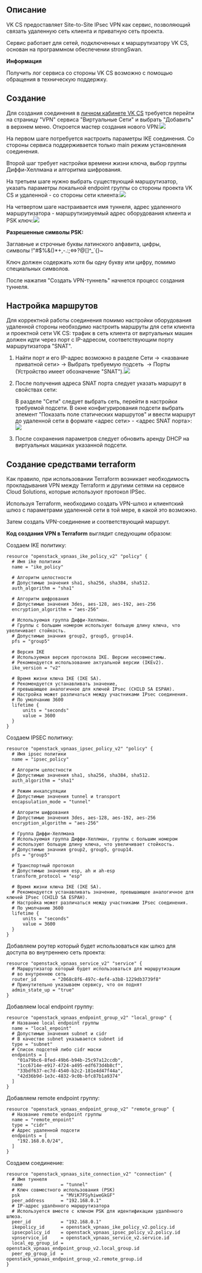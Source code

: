 Описание
--------

VK CS предоставляет Site-to-Site IPsec VPN как сервис, позволяющий связать удаленную сеть клиента и приватную сеть проекта.

Сервис работает для сетей, подключенных к маршрутизатору VK CS, основан на программном обеспечении strongSwan.

**Информация**

Получить лог сервиса со стороны VK CS возможно с помощью обращения в техническую поддержку.

Создание
--------

Для создания соединения в [личном кабинете VK CS](https://mcs.mail.ru/app/services/server/vpn-tunnels/) требуется перейти на страницу "VPN" сервиса "Виртуальные Сети" и выбрать "Добавить" в верхнем меню. Откроется мастер создания нового VPN:![](./assets/1600101759106-snimok-ekrana-2020-09-14-v-19.42.24.png)

На первом шаге потребуется настроить параметры IKE соединения. Со стороны сервиса поддерживается только main режим установления соединения.  

Второй шаг требует настройки времени жизни ключа, выбор группы Диффи-Хеллмана и алгоритма шифрования.

На третьем шаге нужно выбрать существующий маршрутизатор, указать параметры локальной endpoint группы со стороны проекта VK CS и удаленной - со стороны сети клиента:![](./assets/1600102335123-snimok-ekrana-2020-09-14-v-19.51.03.png)

На четвертом шаге настраивается имя туннеля, адрес удаленного маршрутизатора - маршрутизируемый адрес оборудования клиента и PSK ключ:![](./assets/1600102741691-snimok-ekrana-2020-09-14-v-19.57.26.png)

**Разрешенные символы PSK:**    

Заглавные и строчные буквы латинского алфавита, цифры, символы !"#$%&()\*+,-.:;<=>?@[]^_\`{}~

Ключ должен содержать хотя бы одну букву или цифру, помимо специальных символов.

После нажатия "Создать VPN-туннель" начнется процесс создания туннеля. 

Настройка маршрутов
-------------------

Для корректной работы соединения помимо настройки оборудования удаленной стороны необходимо настроить маршруты для сети клиента и проектной сети VK CS: трафик в сеть клиента от виртуальных машин должен идти через порт c IP-адресом, соответствующим порту маршрутизатора "SNAT". 

1.  Найти порт и его IP-адрес возможно в разделе Сети → <название приватной сети> → Выбрать требуемую подсеть  → Порты (Устройство имеет обозначение "SNAT").![](./assets/1600103783808-snimok-ekrana-2020-09-14-v-20.15.58.png)
2.  После получения адреса SNAT порта следует указать маршрут в свойствах сети:
    
    В разделе "Сети" следует выбрать сеть, перейти в настройки требуемой подсети. В окне конфигурирования подсети выбрать элемент "Показать поле статических маршрутов" и ввести маршрут до удаленной сети в формате <адрес сети> - <адрес SNAT порта>:![](./assets/1603310743037-redaktirovanie-podseti.jpg)
3.  После сохранения параметров следует обновить аренду DHCP на виртуальных машинах указанной подсети.

Создание средствами terraform
-----------------------------

Как правило, при использовании Terraform возникает необходимость прокладывания VPN между Terraform и другими сетями на сервисе Cloud Solutions, которые используют протокол IPSec.

Используя Terraform, необходимо создать VPN-шлюз и клиентский шлюз с параметрами удаленной сети в той мере, в какой это возможно.

Затем создать VPN-соединение и соответствующий маршрут.

**Код создания VPN в Terraform** выглядит следующим образом:

Создаем IKE политику:

```
resource "openstack_vpnaas_ike_policy_v2" "policy" {
  # Имя ike политики
  name = "ike_policy"

  # Алгоритм целостности
  # Допустимые значения sha1, sha256, sha384, sha512.
  auth_algorithm = "sha1"

  # Алгоритм шифрования
  # Допустимые значения 3des, aes-128, aes-192, aes-256
  encryption_algorithm = "aes-256"

  # Используемая группа Диффи-Хеллман.
  # Группы с большим номером используют большую длину ключа, что увеличивает стойкость.
  # Допустимые значния group2, group5, group14.
  pfs = "group5"

  # Версия IKE
  # Используемая версия протокола IKE. Версии несовместимы.
  # Рекомендуется использование актуальной версии (IKEv2).
  ike_version = "v2"

  # Время жизни ключа IKE (IKE SA).
  # Рекомендуется устанавливать значение,
  # превышающее аналогичное для ключей IPsec (CHILD SA ESPAH).
  # Настройка может различаться между участниками IPsec соединения.
  # По умолчанию 3600
  lifetime {
      units = "seconds"
      value = 3600
  }
}
```

Создаем IPSEC политику:

```
resource "openstack_vpnaas_ipsec_policy_v2" "policy" {
  # Имя ipsec политики
  name = "ipsec_policy"

  # Алгоритм целостности
  # Допустимые значения sha1, sha256, sha384, sha512.
  auth_algorithm = "sha1"

  # Режим инкапсуляции
  # Допустимые значения tunnel и transport
  encapsulation_mode = "tunnel"

  # Алгоритм шифрования
  # Допустимые значения 3des, aes-128, aes-192, aes-256
  encryption_algorithm = "aes-256"

  # Группа Диффи-Хеллмана
  # Используемая группа Диффи-Хеллман, группы с большим номером
  # используют большую длину ключа, что увеличивает стойкость.
  # Допустимые значния group2, group5, group14.
  pfs = "group5"

  # Транспортный протокол
  # Допустимые значения esp, ah и ah-esp
  transform_protocol = "esp"

  # Время жизни ключа IKE (IKE SA).
  # Рекомендуется устанавливать значение, превышающее аналогичное для ключей IPsec (CHILD SA ESPAH).
  # Настройка может различаться между участниками IPsec соединения.
  # По умолчанию 3600
  lifetime {
      units = "seconds"
      value = 3600
  }
}
```

Добавляем роутер который будет использоваться как шлюз для доступа во внутреннею сеть проекта:

```
resource "openstack_vpnaas_service_v2" "service" {
  # Маршрутизатор который будет использоваться для маршрутизации
  # во внутреннею сеть
  router_id      = "2068c8f6-497c-4ef4-a3b8-1229db3739f8"
  # Принутительно указываем сервису, что он поднят
  admin_state_up = "true"
}
```

Добавляем local endpoint группу:

```
resource "openstack_vpnaas_endpoint_group_v2" "local_group" {
  # Название local endpoint группы
  name = "local_enpoint"
  # Допустимые значения subnet и cidr
  # В качестве subnet указывается subnet id
  type = "subnet"
  # Список подсетей либо cidr маски
  endpoints = [
    "01a79bc6-8fed-49b6-b94b-25c97a12ccdb",
    "1cc6714e-e917-4724-a495-edf673d4b8cf",
    "33bdf637-ec7d-4540-b2c2-181e4d47f44a",
    "42d36b9d-1e3c-4832-9c0b-bfc87b1a9374"
  ]
}
```

Добавляем remote endpoint группу:

```
resource "openstack_vpnaas_endpoint_group_v2" "remote_group" {
  # Название remote endpoint группы
  name = "remote_enpoint"
  type = "cidr"
  # Адрес удаленной подсети
  endpoints = [
    "192.168.0.0/24",
  ]
}
```

Создаем соединение:

```
resource "openstack_vpnaas_site_connection_v2" "connection" {
  # Имя туннеля
  name              = "tunnel"
  # Ключ совместного использования (PSK)
  psk               = "MViK7FSyhiweGkGF"
  peer_address      = "192.168.0.1"
  # IP-адрес удалённого маршрутизатора
  # Используется вместе с ключом PSK для идентификации удалённого шлюза.
  peer_id           = "192.168.0.1"
  ikepolicy_id      = openstack_vpnaas_ike_policy_v2.policy.id
  ipsecpolicy_id    = openstack_vpnaas_ipsec_policy_v2.policy.id
  vpnservice_id     = openstack_vpnaas_service_v2.service.id
  local_ep_group_id = openstack_vpnaas_endpoint_group_v2.local_group.id
  peer_ep_group_id  = openstack_vpnaas_endpoint_group_v2.remote_group.id
}
```